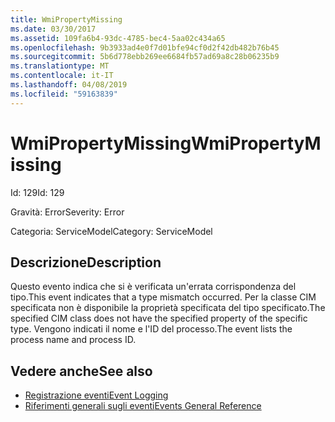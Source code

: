 ```yaml
---
title: WmiPropertyMissing
ms.date: 03/30/2017
ms.assetid: 109fa6b4-93dc-4785-bec4-5aa02c434a65
ms.openlocfilehash: 9b3933ad4e0f7d01bfe94cf0d2f42db482b76b45
ms.sourcegitcommit: 5b6d778ebb269ee6684fb57ad69a8c28b06235b9
ms.translationtype: MT
ms.contentlocale: it-IT
ms.lasthandoff: 04/08/2019
ms.locfileid: "59163839"
---
```

# <a name="wmipropertymissing"></a><span data-ttu-id="299b4-102">WmiPropertyMissing</span><span class="sxs-lookup"><span data-stu-id="299b4-102">WmiPropertyMissing</span></span>
<span data-ttu-id="299b4-103">Id: 129</span><span class="sxs-lookup"><span data-stu-id="299b4-103">Id: 129</span></span>  
  
 <span data-ttu-id="299b4-104">Gravità: Error</span><span class="sxs-lookup"><span data-stu-id="299b4-104">Severity: Error</span></span>  
  
 <span data-ttu-id="299b4-105">Categoria: ServiceModel</span><span class="sxs-lookup"><span data-stu-id="299b4-105">Category: ServiceModel</span></span>  
  
## <a name="description"></a><span data-ttu-id="299b4-106">Descrizione</span><span class="sxs-lookup"><span data-stu-id="299b4-106">Description</span></span>  
 <span data-ttu-id="299b4-107">Questo evento indica che si è verificata un'errata corrispondenza del tipo.</span><span class="sxs-lookup"><span data-stu-id="299b4-107">This event indicates that a type mismatch occurred.</span></span> <span data-ttu-id="299b4-108">Per la classe CIM specificata non è disponibile la proprietà specificata del tipo specificato.</span><span class="sxs-lookup"><span data-stu-id="299b4-108">The specified CIM class does not have the specified property of the specific type.</span></span> <span data-ttu-id="299b4-109">Vengono indicati il nome e l'ID del processo.</span><span class="sxs-lookup"><span data-stu-id="299b4-109">The event lists the process name and process ID.</span></span>  
  
## <a name="see-also"></a><span data-ttu-id="299b4-110">Vedere anche</span><span class="sxs-lookup"><span data-stu-id="299b4-110">See also</span></span>

- [<span data-ttu-id="299b4-111">Registrazione eventi</span><span class="sxs-lookup"><span data-stu-id="299b4-111">Event Logging</span></span>](../../../../../docs/framework/wcf/diagnostics/event-logging/index.md)
- [<span data-ttu-id="299b4-112">Riferimenti generali sugli eventi</span><span class="sxs-lookup"><span data-stu-id="299b4-112">Events General Reference</span></span>](../../../../../docs/framework/wcf/diagnostics/event-logging/events-general-reference.md)
